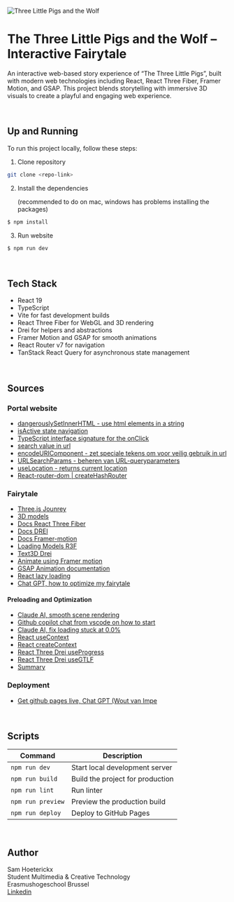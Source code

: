 ![Three Little Pigs and the Wolf](https://ehb-mct.github.io/cp-frontend-Sam-Hoeterickx/images/fairytale/Banner_image.png)

# The Three Little Pigs and the Wolf – Interactive Fairytale
An interactive web-based story experience of “The Three Little Pigs”, built with modern web technologies including React, React Three Fiber, Framer Motion, and GSAP. This project blends storytelling with immersive 3D visuals to create a playful and engaging web experience.

<br>

## Up and Running
To run this project locally, follow these steps:
1. Clone repository
  ```sh
  git clone <repo-link>
```
2. Install the dependencies 

    (recommended to do on mac, windows has problems installing the packages)
  ```sh
  $ npm install
```
3. Run website
  ```sh
  $ npm run dev
```

<br>

## Tech Stack
- React 19
- TypeScript
- Vite for fast development builds
- React Three Fiber for WebGL and 3D rendering
- Drei for helpers and abstractions
- Framer Motion and GSAP for smooth animations
- React Router v7 for navigation
- TanStack React Query for asynchronous state management
  
<br>

## Sources 
### Portal website
- [dangerouslySetInnerHTML - use html elements in a string ](https://legacy.reactjs.org/docs/dom-elements.html)
- [isActive state navigation](https://reactrouter.com/api/components/NavLink)
- [TypeScript interface signature for the onClick](https://stackoverflow.com/questions/54433183/typescript-interface-signature-for-the-onclick-event-in-reactjs)
- [search value in url](https://stackoverflow.com/questions/68703023/search-form-with-ability-to-share-the-url-in-reactjs)
- [encodeURIComponent - zet speciale tekens om voor veilig gebruik in url](https://developer.mozilla.org/en-US/docs/Web/JavaScript/Reference/Global_Objects/encodeURIComponent)
- [URLSearchParams -  beheren van URL-queryparameters](https://developer.mozilla.org/en-US/docs/Web/API/URLSearchParams)
- [useLocation - returns current location](https://api.reactrouter.com/v7/functions/react_router.useLocation.html)
- [React-router-dom | createHashRouter](https://reactrouter.com/6.30.0/routers/create-hash-router)

### Fairytale
- [Three.js Jounrey](https://threejs-journey.com/#)
- [3D models](https://www.meshy.ai/workspace)
- [Docs React Three Fiber](https://r3f.docs.pmnd.rs/getting-started/introduction)
- [Docs DREI](https://docs.pmnd.rs/)
- [Docs Framer-motion](https://motion.dev/)
- [Loading Models R3F](https://r3f.docs.pmnd.rs/tutorials/loading-models)
- [Text3D Drei](https://drei.docs.pmnd.rs/abstractions/text3d)
- [Animate using Framer motion](https://motion.dev/docs/react-use-animate)
- [GSAP Animation documentation](https://gsap.com/docs/v3/GSAP/)
- [React lazy loading](https://react.dev/reference/react/lazy)
- [Chat GPT, how to optimize my fairytale](https://chatgpt.com/share/682ae8c3-5fac-8004-bbf0-0a68bbb8390e)

#### Preloading and Optimization
- [Claude AI, smooth scene rendering](https://claude.ai/chat/76c54e79-2351-4ce0-8bc0-145f2aea7ce8)
- [Github copilot chat from vscode on how to start](https://docs.google.com/document/d/1nXz3MFSrBDwSg4gZUr3AJ7bzx-4LGggZzocF_CGtMSo/edit?usp=sharing)
- [Claude AI, fix loading stuck at 0.0%](https://claude.ai/chat/87975be5-79be-4af3-b63d-ff7c2525f6ca )
- [React useContext](https://react.dev/reference/react/useContext)
- [React createContext](https://react.dev/reference/react/createContext#provider)
- [React Three Drei useProgress](https://drei.docs.pmnd.rs/loaders/progress-use-progress)
- [React Three Drei useGTLF](https://drei.docs.pmnd.rs/loaders/gltf-use-gltf)
- [Summary]()

### Deployment
- [Get github pages live, Chat GPT (Wout van Impe](https://chatgpt.com/share/682b3eeb-8054-8003-ab2b-8ca273860191)

<br>

## Scripts

| Command           | Description                     |
|-------------------|---------------------------------|
| `npm run dev`     | Start local development server  |
| `npm run build`   | Build the project for production|
| `npm run lint`    | Run linter                      |
| `npm run preview` | Preview the production build    |
| `npm run deploy`  | Deploy to GitHub Pages          |

<br>

## Author
Sam Hoeterickx <br>
Student Multimedia & Creative Technology <br>
Erasmushogeschool Brussel <br>
[Linkedin](https://www.linkedin.com/in/sam-hoeterickx/) <br>

<br>
